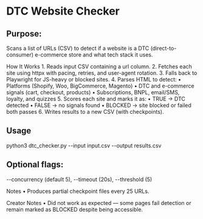 # DTC Website Checker

## Purpose:
Scans a list of URLs (CSV) to detect if a website is a DTC (direct-to-consumer) e-commerce store and what tech stack it uses.

How It Works
	1.	Reads input CSV containing a url column.
	2.	Fetches each site using httpx with pacing, retries, and user-agent rotation.
	3.	Falls back to Playwright for JS-heavy or blocked sites.
	4.	Parses HTML to detect:
	  •	Platforms (Shopify, Woo, BigCommerce, Magento)
	  •	DTC and e-commerce signals (cart, checkout, products)
	  •	Subscriptions, BNPL, email/SMS, loyalty, and quizzes
	5.	Scores each site and marks it as:
	  •	TRUE → DTC detected
	  •	FALSE → no signals found
	  •	BLOCKED → site blocked or failed both passes
	6.	Writes results to a new CSV (with checkpoints).

## Usage
python3 dtc_checker.py --input input.csv --output results.csv

## Optional flags:
--concurrency (default 5), --timeout (20s), --threshold (5)

Notes
	•	Produces partial checkpoint files every 25 URLs.

Creator Notes
	•	Did not work as expected — some pages fail detection or remain marked as BLOCKED despite being accessible.

